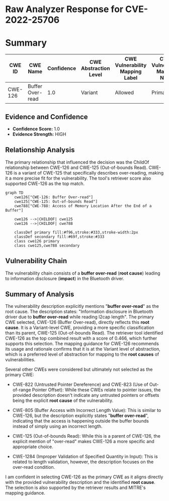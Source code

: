 # Raw Analyzer Response for CVE-2022-25706

# Summary
| CWE ID | CWE Name | Confidence | CWE Abstraction Level | CWE Vulnerability Mapping Label | CWE-Vulnerability Mapping Notes |
|---|---|---|---|---|---|
| CWE-126 | Buffer Over-read | 1.0 | Variant | Allowed | Primary CWE |

## Evidence and Confidence

*   **Confidence Score:** 1.0
*   **Evidence Strength:** HIGH

## Relationship Analysis
The primary relationship that influenced the decision was the ChildOf relationship between CWE-126 and CWE-125 (Out-of-bounds Read). CWE-126 is a variant of CWE-125 that specifically describes over-reading, making it a more precise fit for the vulnerability. The tool's retriever score also supported CWE-126 as the top match.

```mermaid
graph TD
    cwe126["CWE-126: Buffer Over-read"]
    cwe125["CWE-125: Out-of-bounds Read"]
    cwe788["CWE-788: Access of Memory Location After the End of a Buffer"]
    
    cwe126 -->|CHILDOF| cwe125
    cwe126 -->|CHILDOF| cwe788
    
    classDef primary fill:#f96,stroke:#333,stroke-width:2px
    classDef secondary fill:#69f,stroke:#333
    class cwe126 primary
    class cwe125,cwe788 secondary
```

## Vulnerability Chain
The vulnerability chain consists of a **buffer over-read** (**root cause**) leading to information disclosure (**impact**) in the Bluetooth driver.

## Summary of Analysis
The vulnerability description explicitly mentions "**buffer over-read**" as the root cause. The description states: "Information disclosure in Bluetooth driver due to **buffer over-read** while reading l2cap length".
The primary CWE selected, CWE-126 (Buffer Over-read), directly reflects this **root cause**. It is a Variant-level CWE, providing a more specific classification than its parent, CWE-125 (Out-of-bounds Read). The retriever tool identified CWE-126 as the top combined result with a score of 0.466, which further supports this selection. The mapping guidance for CWE-126 recommends its usage and rationale confirms that it is at the Variant level of abstraction, which is a preferred level of abstraction for mapping to the **root causes** of vulnerabilities.

Several other CWEs were considered but ultimately not selected as the primary CWE:

*   CWE-822 (Untrusted Pointer Dereference) and CWE-823 (Use of Out-of-range Pointer Offset): While these CWEs relate to pointer issues, the provided description doesn't indicate any untrusted pointers or offsets being the explicit **root cause** of the vulnerability.

*   CWE-805 (Buffer Access with Incorrect Length Value): This is similar to CWE-126, but the description explicitly states "**buffer over-read**", indicating that the access is happening outside the buffer bounds instead of simply using an incorrect length.

*   CWE-125 (Out-of-bounds Read): While this is a parent of CWE-126, the explicit mention of "over-read" makes CWE-126 a more specific and appropriate choice.
*   CWE-1284 (Improper Validation of Specified Quantity in Input): This is related to length validation, however, the description focuses on the over-read condition.

I am confident in selecting CWE-126 as the primary CWE as it aligns directly with the provided vulnerability description and the identified **root cause**. The selection is also supported by the retriever results and MITRE's mapping guidance.
